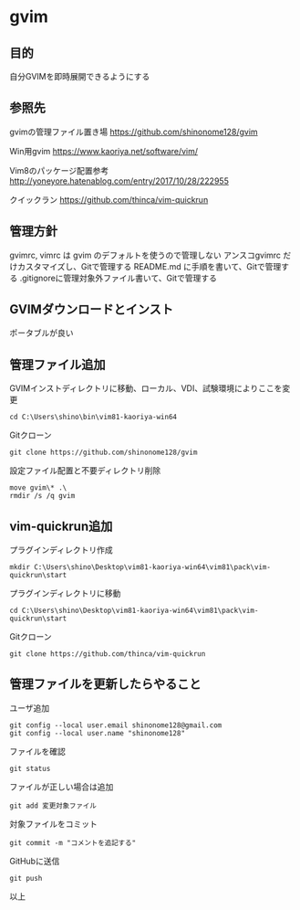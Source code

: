 # gvim

## 目的

自分GVIMを即時展開できるようにする

## 参照先

gvimの管理ファイル置き場
https://github.com/shinonome128/gvim

Win用gvim
https://www.kaoriya.net/software/vim/

Vim8のパッケージ配置参考
http://yoneyore.hatenablog.com/entry/2017/10/28/222955

クイックラン
https://github.com/thinca/vim-quickrun

## 管理方針

gvimrc, vimrc は gvim のデフォルトを使うので管理しない
アンスコgvimrc だけカスタマイズし、Gitで管理する
README.md に手順を書いて、Gitで管理する
.gitignoreに管理対象外ファイル書いて、Gitで管理する

## GVIMダウンロードとインスト

ポータブルが良い

## 管理ファイル追加

GVIMインストディレクトリに移動、ローカル、VDI、試験環境によりここを変更
```
cd C:\Users\shino\bin\vim81-kaoriya-win64
```

Gitクローン
```
git clone https://github.com/shinonome128/gvim
```

設定ファイル配置と不要ディレクトリ削除
```
move gvim\* .\
rmdir /s /q gvim
```

## vim-quickrun追加

プラグインディレクトリ作成
```
mkdir C:\Users\shino\Desktop\vim81-kaoriya-win64\vim81\pack\vim-quickrun\start
```

プラグインディレクトリに移動
```
cd C:\Users\shino\Desktop\vim81-kaoriya-win64\vim81\pack\vim-quickrun\start
```

Gitクローン
```
git clone https://github.com/thinca/vim-quickrun
```

## 管理ファイルを更新したらやること

ユーザ追加
```
git config --local user.email shinonome128@gmail.com
git config --local user.name "shinonome128"
```

ファイルを確認
```
git status
```

ファイルが正しい場合は追加
```
git add 変更対象ファイル
```

対象ファイルをコミット
```
git commit -m "コメントを追記する"
```

GitHubに送信
```
git push
```

以上
